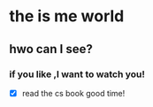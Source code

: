 # the is me world
## hwo can I see?
### if you like ,I want to watch you!
- [x] read the cs book
good time!
